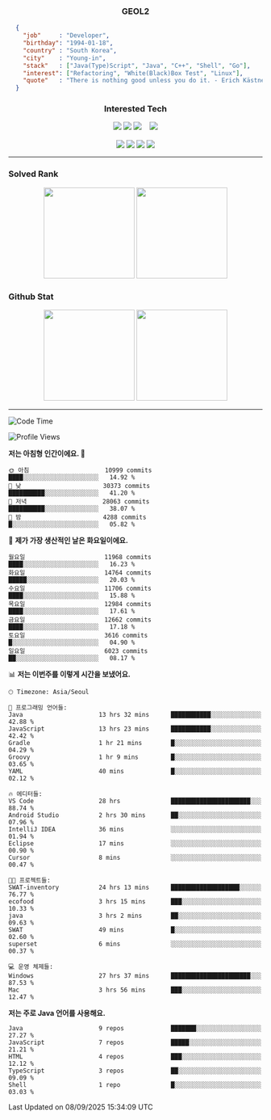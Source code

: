 <div align="center">

  ### GEOL2
</div>

```json
  {
    "job"     : "Developer",
    "birthday": "1994-01-18",
    "country" : "South Korea",
    "city"    : "Young-in",
    "stack"   : ["Java(Type)Script", "Java", "C++", "Shell", "Go"],
    "interest": ["Refactoring", "White(Black)Box Test", "Linux"], 
    "quote"   : "There is nothing good unless you do it. - Erich Kästner"
  }
  ```
  
<div align="center">
  
  ### Interested Tech
  
  <!-- <img src="https://img.shields.io/badge/Laravel-F05340?style=flat-square&logo=Laravel&logoColor=white"> -->
  <img src="https://img.shields.io/badge/SpringBoot-6DB33F?style=flat-square&logo=SpringBoot&logoColor=white">
  <!-- <img src="https://img.shields.io/badge/-NestJs-ea2845?style=flat-square&logo=nestjs&logoColor=white"> -->
  <!-- <img src="https://img.shields.io/badge/Express-000000?style=flat-square&logo=Express&logoColor=white"> -->
  <!-- <img src="https://img.shields.io/badge/Three.js-000000?style=flat-square&logo=Three.js&logoColor=white"> -->
  <img src="https://img.shields.io/badge/React-61DAFB?style=flat-square&logo=React&logoColor=black">
  <!-- <img src="https://img.shields.io/badge/next.js-000000?style=flat-square&logo=nextdotjs&logoColor=white"> -->
  <img src="https://img.shields.io/badge/OpenAI-%23412991?style=flat-square&logo=openai&logoColor=white">
  &nbsp;&nbsp;
  <!-- <br><br> -->
  
  <img src="https://img.shields.io/badge/junit-%23E33332?style=flat-square&logo=junit5&logoColor=white">
  <!-- <img src="https://img.shields.io/badge/Jest-323330?style=flat-square&logo=Jest&logoColor=white"> -->
  <br><br>
  
  <img src="https://img.shields.io/badge/Java-ED8B00?style=flat-square&logo=openjdk&logoColor=white">
  <img src="https://img.shields.io/badge/JavaScript-F7DF1E?style=flat-square&logo=JavaScript&logoColor=black">
  <img src="https://img.shields.io/badge/TypeScript-007acc?style=flat-square&logo=TypeScript&logoColor=black">
  <img src="https://img.shields.io/badge/Go-00ADD8?logo=Go&logoColor=white&style=flat-square">
  <!-- <img src="https://img.shields.io/badge/MySQL-4479A1?style=flat-square&logo=mysql&logoColor=white"><br> -->

</div>

------------

  ### Solved Rank
  
  <div align="center">
    <img height="180em" src="https://mazassumnida.wtf/api/v2/generate_badge?boj=geol2">
    <img height="180em" src="https://leetcard.jacoblin.cool/Geol2?theme=light&font=Gugi&border=0&radius=20">
  </div>
  
  ### Github Stat 
  <div align="center">
    <img height="180em" src="https://github-readme-stats-omega-five-90.vercel.app/api/?username=geol2&show_icons=true&theme=dark">
    <img height="180em" src="https://github-readme-stats-omega-five-90.vercel.app/api/top-langs/?username=geol2&show_icons=true&hide=cmake,EJS,css,scss,html,VUE&layout=compact&theme=dark&exclude_repo=raspi-web&count_private=true&langs_count=10">
  </div>
  
------------

  <!--START_SECTION:waka-->
![Code Time](http://img.shields.io/badge/Code%20Time-4%2C375%20hrs%2020%20mins-blue)

![Profile Views](http://img.shields.io/badge/Profile%20Views-10-blue)

**저는 아침형 인간이에요. 🐤** 

```text
🌞 아침                     10999 commits       ████░░░░░░░░░░░░░░░░░░░░░   14.92 % 
🌆 낮　                     30373 commits       ██████████░░░░░░░░░░░░░░░   41.20 % 
🌃 저녁                     28063 commits       ██████████░░░░░░░░░░░░░░░   38.07 % 
🌙 밤　                     4288 commits        █░░░░░░░░░░░░░░░░░░░░░░░░   05.82 % 
```
📅 **제가 가장 생산적인 날은 화요일이에요.** 

```text
월요일                      11968 commits       ████░░░░░░░░░░░░░░░░░░░░░   16.23 % 
화요일                      14764 commits       █████░░░░░░░░░░░░░░░░░░░░   20.03 % 
수요일                      11706 commits       ████░░░░░░░░░░░░░░░░░░░░░   15.88 % 
목요일                      12984 commits       ████░░░░░░░░░░░░░░░░░░░░░   17.61 % 
금요일                      12662 commits       ████░░░░░░░░░░░░░░░░░░░░░   17.18 % 
토요일                      3616 commits        █░░░░░░░░░░░░░░░░░░░░░░░░   04.90 % 
일요일                      6023 commits        ██░░░░░░░░░░░░░░░░░░░░░░░   08.17 % 
```


📊 **저는 이번주를 이렇게 시간을 보냈어요.** 

```text
🕑︎ Timezone: Asia/Seoul

💬 프로그래밍 언어들: 
Java                     13 hrs 32 mins      ███████████░░░░░░░░░░░░░░   42.88 % 
JavaScript               13 hrs 23 mins      ███████████░░░░░░░░░░░░░░   42.42 % 
Gradle                   1 hr 21 mins        █░░░░░░░░░░░░░░░░░░░░░░░░   04.29 % 
Groovy                   1 hr 9 mins         █░░░░░░░░░░░░░░░░░░░░░░░░   03.65 % 
YAML                     40 mins             █░░░░░░░░░░░░░░░░░░░░░░░░   02.12 % 

🔥 에디터들: 
VS Code                  28 hrs              ██████████████████████░░░   88.74 % 
Android Studio           2 hrs 30 mins       ██░░░░░░░░░░░░░░░░░░░░░░░   07.96 % 
IntelliJ IDEA            36 mins             ░░░░░░░░░░░░░░░░░░░░░░░░░   01.94 % 
Eclipse                  17 mins             ░░░░░░░░░░░░░░░░░░░░░░░░░   00.90 % 
Cursor                   8 mins              ░░░░░░░░░░░░░░░░░░░░░░░░░   00.47 % 

🐱‍💻 프로젝트들: 
SWAT-inventory           24 hrs 13 mins      ███████████████████░░░░░░   76.77 % 
ecofood                  3 hrs 15 mins       ███░░░░░░░░░░░░░░░░░░░░░░   10.33 % 
java                     3 hrs 2 mins        ██░░░░░░░░░░░░░░░░░░░░░░░   09.63 % 
SWAT                     49 mins             █░░░░░░░░░░░░░░░░░░░░░░░░   02.60 % 
superset                 6 mins              ░░░░░░░░░░░░░░░░░░░░░░░░░   00.37 % 

💻 운영 체제들: 
Windows                  27 hrs 37 mins      ██████████████████████░░░   87.53 % 
Mac                      3 hrs 56 mins       ███░░░░░░░░░░░░░░░░░░░░░░   12.47 % 
```

**저는 주로 Java 언어를 사용해요.** 

```text
Java                     9 repos             ███████░░░░░░░░░░░░░░░░░░   27.27 % 
JavaScript               7 repos             █████░░░░░░░░░░░░░░░░░░░░   21.21 % 
HTML                     4 repos             ███░░░░░░░░░░░░░░░░░░░░░░   12.12 % 
TypeScript               3 repos             ██░░░░░░░░░░░░░░░░░░░░░░░   09.09 % 
Shell                    1 repo              █░░░░░░░░░░░░░░░░░░░░░░░░   03.03 % 
```




 Last Updated on 08/09/2025 15:34:09 UTC
<!--END_SECTION:waka-->

<div align="center">
  
  <!-- [![Hits](https://hits.seeyoufarm.com/api/count/incr/badge.svg?url=https%3A%2F%2Fgithub.com%2Fgeol2&count_bg=%2379C83D&title_bg=%23555555&icon=myspace.svg&icon_color=%23E7E7E7&title=hits&edge_flat=false)](https://hits.seeyoufarm.com) -->
  
</div>

<!--
**Geol2/Geol2** is a ✨ _special_ ✨ repository because its `README.md` (this file) appears on your GitHub profile.

Here are some ideas to get you started:
- 🔭 I’m currently working on ...
- 🌱 I’m currently learning ...
- 👯 I’m looking to collaborate on ...
- 🤔 I’m looking for help with ...
- 💬 Ask me about ...
- 📫 How to reach me: ...
- 😄 Pronouns: ...
- ⚡ Fun fact: ...
-->
